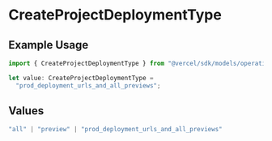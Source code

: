 # CreateProjectDeploymentType

## Example Usage

```typescript
import { CreateProjectDeploymentType } from "@vercel/sdk/models/operations";

let value: CreateProjectDeploymentType =
  "prod_deployment_urls_and_all_previews";
```

## Values

```typescript
"all" | "preview" | "prod_deployment_urls_and_all_previews"
```